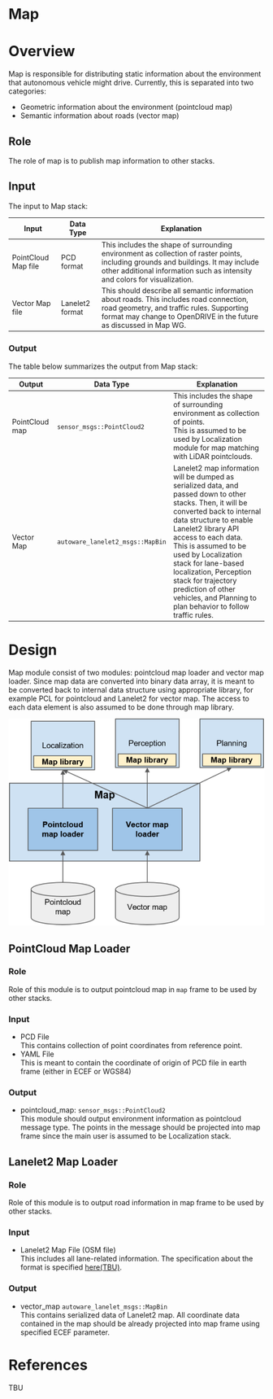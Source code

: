 Map
=============

# Overview 

Map is responsible for distributing static information about the environment that autonomous vehicle might drive. Currently, this is separated into two categories:

- Geometric information about the environment (pointcloud map)
- Semantic information about roads (vector map)

## Role 

The role of map is to publish map information to other stacks.

## Input

The input to Map stack:

| Input      | Data Type | Explanation          | 
|------------|-----------|----------------------|
| PointCloud Map file | PCD format | This includes the shape of surrounding environment as collection of raster points, including grounds and buildings. It may include other additional information such as intensity and colors for visualization. |
| Vector Map file | Lanelet2 format | This should describe all semantic information about roads. This includes road connection, road geometry, and traffic rules. Supporting format may change to OpenDRIVE in the future as discussed in Map WG. |

### Output

The table below summarizes the output from Map stack:

| Output      | Data Type | Explanation          | 
|-------------|-----------|----------------------|
| PointCloud map | `sensor_msgs::PointCloud2` | This includes the shape of surrounding environment as collection of points. <br> This is assumed to be used by Localization module for map matching with LiDAR pointclouds. |
| Vector Map | `autoware_lanelet2_msgs::MapBin` | Lanelet2 map information will be dumped as serialized data, and passed down to other stacks. Then, it will be converted back to internal data structure to enable Lanelet2 library API access to each data. <br> This is assumed to be used by Localization stack for lane-based localization, Perception stack for trajectory prediction of other vehicles, and Planning to plan behavior to follow traffic rules.

# Design

Map module consist of two modules: pointcloud map loader and vector map loader. Since map data are converted into binary data array, it is meant to be converted back to internal data structure using appropriate library, for example PCL for pointcloud and Lanelet2 for vector map. The access to each data element is also assumed to be done through map library.

![Map_component](/img/Map_overview.svg)

## PointCloud Map Loader

### Role

Role of this module is to output pointcloud map in `map` frame to be used by other stacks.

### Input

- PCD File <br> This contains collection of point coordinates from reference point.
- YAML File <br> This is meant to contain the coordinate of origin of PCD file in earth frame (either in ECEF or WGS84)

### Output

- pointcloud_map: `sensor_msgs::PointCloud2` <br> This module should output environment information as pointcloud message type. The points in the message should be projected into map frame since the main user is assumed to be Localization stack.

## Lanelet2 Map Loader

### Role

Role of this module is to output road information in map frame to be used by other stacks.

### Input

- Lanelet2 Map File (OSM file) <br> This includes all lane-related information. The specification about the format is specified [here(TBU)](). 

### Output

- vector_map `autoware_lanelet_msgs::MapBin` <br> This contains serialized data of Lanelet2 map. All coordinate data contained in the map should be already projected into map frame using specified ECEF parameter. 

# References

TBU